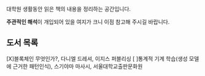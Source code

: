 대학원 생활동안 읽은 책의 내용을 정리하는 공간입니다.


**주관적인 해석**이 개입되어 있을 여지가 크니 이점 참고해 주시길 바랍니다.

## 도서 목록
[X]블록체인 무엇인가?, 다니엘 드레셔, 이지스 퍼블리싱
[ ]통계적 기계 학습(생성 모델에 근거한 패턴인식), 스기야마 마사시, 서울대학교출판문화원

